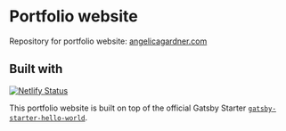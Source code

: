 # Portfolio website

Repository for portfolio website: [angelicagardner.com](https://www.angelicagardner.com)

## Built with

[![Netlify Status](https://api.netlify.com/api/v1/badges/00283620-a1e4-4ac2-881f-4cc069acfbc9/deploy-status)](https://app.netlify.com/sites/angelicagardner/deploys)

This portfolio website is built on top of the official Gatsby Starter [`gatsby-starter-hello-world`](https://www.gatsbyjs.com/starters/gatsbyjs/gatsby-starter-hello-world/).
